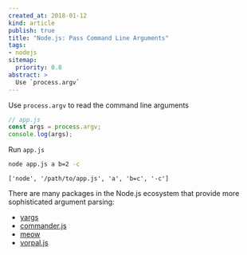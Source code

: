 ```yaml
---
created_at: 2018-01-12
kind: article
publish: true
title: "Node.js: Pass Command Line Arguments"
tags:
- nodejs
sitemap:
  priority: 0.8
abstract: >
  Use `process.argv`
---
```


Use `process.argv` to read the command line arguments

```js
// app.js
const args = process.argv;
console.log(args);
```

Run `app.js`


```bash
node app.js a b=2 -c
```
```
['node', '/path/to/app.js', 'a', 'b=c', '-c']
```

There are many packages in the Node.js ecosystem that provide more sophisticated argument parsing:

* [yargs](https://github.com/yargs/yargs)
* [commander.js](https://github.com/tj/commander.js)
* [meow](https://github.com/sindresorhus/meow)
* [vorpal.js](https://github.com/dthree/vorpal)
